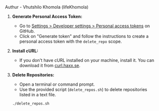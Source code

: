 Authur - Vhutshilo Khomola (lifeKhomola)

1. **Generate Personal Access Token:**
   - Go to [Settings > Developer settings > Personal access tokens](https://github.com/settings/tokens) on GitHub.
   - Click on "Generate token" and follow the instructions to create a personal access token with the `delete_repo` scope.

2. **Install cURL:**
   - If you don't have cURL installed on your machine, install it. You can download it from [curl.haxx.se](https://curl.haxx.se/download.html).

3. **Delete Repositories:**
   - Open a terminal or command prompt.
   - Use the provided script (`delete_repos.sh`) to delete repositories listed in a text file.

   ```bash
   ./delete_repos.sh
